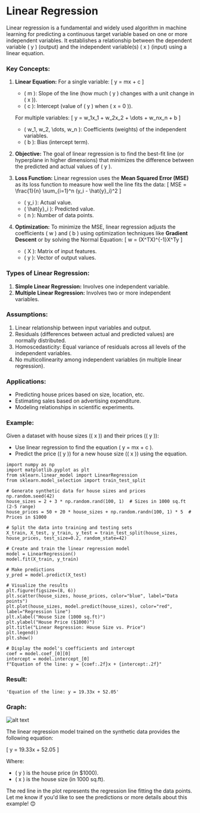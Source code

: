 # Linear Regression

Linear regression is a fundamental and widely used algorithm in machine learning for predicting a continuous target variable based on one or more independent variables. It establishes a relationship between the dependent variable \( y \) (output) and the independent variable(s) \( x \) (input) using a linear equation.

### Key Concepts:
1. **Linear Equation:**
   For a single variable:
   \[
   y = mx + c
   \]
   - \( m \): Slope of the line (how much \( y \) changes with a unit change in \( x \)).
   - \( c \): Intercept (value of \( y \) when \( x = 0 \)).

   For multiple variables:
   \[
   y = w_1x_1 + w_2x_2 + \dots + w_nx_n + b
   \]
   - \( w_1, w_2, \dots, w_n \): Coefficients (weights) of the independent variables.
   - \( b \): Bias (intercept term).

2. **Objective:**
   The goal of linear regression is to find the best-fit line (or hyperplane in higher dimensions) that minimizes the difference between the predicted and actual values of \( y \).

3. **Loss Function:**
   Linear regression uses the **Mean Squared Error (MSE)** as its loss function to measure how well the line fits the data:
   \[
   MSE = \frac{1}{n} \sum_{i=1}^n (y_i - \hat{y}_i)^2
   \]
   - \( y_i \): Actual value.
   - \( \hat{y}_i \): Predicted value.
   - \( n \): Number of data points.

4. **Optimization:**
   To minimize the MSE, linear regression adjusts the coefficients \( w \) and \( b \) using optimization techniques like **Gradient Descent** or by solving the Normal Equation:
   \[
   w = (X^TX)^{-1}X^Ty
   \]
   - \( X \): Matrix of input features.
   - \( y \): Vector of output values.

### Types of Linear Regression:
1. **Simple Linear Regression:** Involves one independent variable.
2. **Multiple Linear Regression:** Involves two or more independent variables.

### Assumptions:
1. Linear relationship between input variables and output.
2. Residuals (differences between actual and predicted values) are normally distributed.
3. Homoscedasticity: Equal variance of residuals across all levels of the independent variables.
4. No multicollinearity among independent variables (in multiple linear regression).

### Applications:
- Predicting house prices based on size, location, etc.
- Estimating sales based on advertising expenditure.
- Modeling relationships in scientific experiments.

### Example:
Given a dataset with house sizes (\( x \)) and their prices (\( y \)):
- Use linear regression to find the equation \( y = mx + c \).
- Predict the price (\( y \)) for a new house size (\( x \)) using the equation.

```
import numpy as np
import matplotlib.pyplot as plt
from sklearn.linear_model import LinearRegression
from sklearn.model_selection import train_test_split

# Generate synthetic data for house sizes and prices
np.random.seed(42)
house_sizes = 2 + 3 * np.random.rand(100, 1)  # Sizes in 1000 sq.ft (2-5 range)
house_prices = 50 + 20 * house_sizes + np.random.randn(100, 1) * 5  # Prices in $1000

# Split the data into training and testing sets
X_train, X_test, y_train, y_test = train_test_split(house_sizes, house_prices, test_size=0.2, random_state=42)

# Create and train the linear regression model
model = LinearRegression()
model.fit(X_train, y_train)

# Make predictions
y_pred = model.predict(X_test)

# Visualize the results
plt.figure(figsize=(8, 6))
plt.scatter(house_sizes, house_prices, color="blue", label="Data points")
plt.plot(house_sizes, model.predict(house_sizes), color="red", label="Regression line")
plt.xlabel("House Size (1000 sq.ft)")
plt.ylabel("House Price ($1000)")
plt.title("Linear Regression: House Size vs. Price")
plt.legend()
plt.show()

# Display the model's coefficients and intercept
coef = model.coef_[0][0]
intercept = model.intercept_[0]
f"Equation of the line: y = {coef:.2f}x + {intercept:.2f}"
```

### Result:

``` 'Equation of the line: y = 19.33x + 52.05' ```

### Graph:
![alt text](image.png)

The linear regression model trained on the synthetic data provides the following equation:

\[
y = 19.33x + 52.05
\]

Where:
- \( y \) is the house price (in $1000).
- \( x \) is the house size (in 1000 sq.ft).

The red line in the plot represents the regression line fitting the data points. Let me know if you'd like to see the predictions or more details about this example! 😊